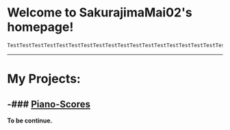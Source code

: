 # Welcome to SakurajimaMai02's homepage!

```
TestTestTestTestTestTestTestTestTestTestTestTestTestTestTestTestTestTestTestTestTestTest
```
---

# My Projects: 

-### [Piano-Scores](https://github.com/sakurajimamai02/piano-scores)
---
**To be continue.**

